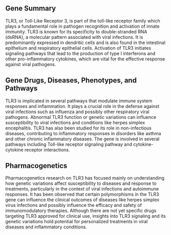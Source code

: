 ## Gene Summary
TLR3, or Toll-Like Receptor 3, is part of the toll-like receptor family which plays a fundamental role in pathogen recognition and activation of innate immunity. TLR3 is known for its specificity to double-stranded RNA (dsRNA), a molecular pattern associated with viral infections. It is predominantly expressed in dendritic cells and is also found in the intestinal epithelium and respiratory epithelial cells. Activation of TLR3 initiates signaling pathways that lead to the production of type I interferons and other pro-inflammatory cytokines, which are vital for the effective response against viral pathogens.

## Gene Drugs, Diseases, Phenotypes, and Pathways
TLR3 is implicated in several pathways that modulate immune system responses and inflammation. It plays a crucial role in the defense against viral infections such as influenza and possibly other respiratory viral pathogens. Abnormal TLR3 function or genetic variations can influence susceptibility to viral infections and conditions like herpes simplex encephalitis. TLR3 has also been studied for its role in non-infectious diseases, contributing to inflammatory responses in disorders like asthma and other chronic inflammatory diseases. The gene is involved in several pathways including Toll-like receptor signaling pathway and cytokine-cytokine receptor interactions.

## Pharmacogenetics
Pharmacogenetics research on TLR3 has focused mainly on understanding how genetic variations affect susceptibility to diseases and response to treatments, particularly in the context of viral infections and autoimmune responses. It has been observed that certain polymorphisms in the TLR3 gene can influence the clinical outcomes of diseases like herpes simplex virus infections and possibly influence the efficacy and safety of immunomodulatory therapies. Although there are not yet specific drugs targeting TLR3 approved for clinical use, insights into TLR3 signaling and its genetic variations hold potential for personalized treatments in viral diseases and inflammatory conditions.
